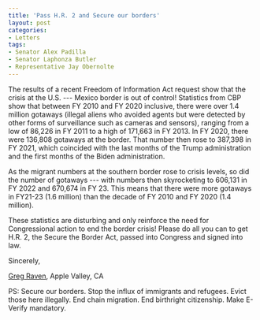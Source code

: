 ```yaml
---
title: 'Pass H.R. 2 and Secure our borders'
layout: post
categories:
- Letters
tags:
- Senator Alex Padilla
- Senator Laphonza Butler
- Representative Jay Obernolte
---
```


The results of a recent Freedom of Information Act request show that the crisis at the U.S. --- Mexico border is out of control! Statistics from CBP show that between FY 2010 and FY 2020 inclusive, there were over 1.4 million gotaways (illegal aliens who avoided agents but were detected by other forms of surveillance such as cameras and sensors), ranging from a low of 86,226 in FY 2011 to a high of 171,663 in FY 2013. In FY 2020, there were 136,808 gotaways at the border. That number then rose to 387,398 in FY 2021, which coincided with the last months of the Trump administration and the first months of the Biden administration. 

As the migrant numbers at the southern border rose to crisis levels, so did the number of gotaways --- with numbers then skyrocketing to 606,131 in FY 2022 and 670,674 in FY 23. This means that there were more gotaways in FY21-23 (1.6 million) than the decade of FY 2010 and FY 2020 (1.4 million).

These statistics are disturbing and only reinforce the need for Congressional action to end the border crisis! Please do all you can to get H.R. 2, the Secure the Border Act, passed into Congress and signed into law.

Sincerely,

[Greg Raven](https://www.gregraven.org/), Apple Valley, CA

PS: Secure our borders. Stop the influx of immigrants and refugees. Evict those here illegally. End chain migration. End birthright citizenship. Make E-Verify mandatory.


